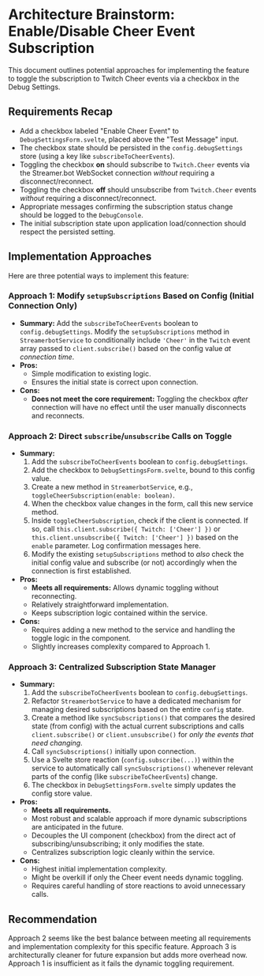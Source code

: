 # Architecture Brainstorm: Enable/Disable Cheer Event Subscription

This document outlines potential approaches for implementing the feature to toggle the subscription to Twitch Cheer events via a checkbox in the Debug Settings.

## Requirements Recap

*   Add a checkbox labeled "Enable Cheer Event" to `DebugSettingsForm.svelte`, placed above the "Test Message" input.
*   The checkbox state should be persisted in the `config.debugSettings` store (using a key like `subscribeToCheerEvents`).
*   Toggling the checkbox **on** should subscribe to `Twitch.Cheer` events via the Streamer.bot WebSocket connection *without* requiring a disconnect/reconnect.
*   Toggling the checkbox **off** should unsubscribe from `Twitch.Cheer` events *without* requiring a disconnect/reconnect.
*   Appropriate messages confirming the subscription status change should be logged to the `DebugConsole`.
*   The initial subscription state upon application load/connection should respect the persisted setting.

## Implementation Approaches

Here are three potential ways to implement this feature:

### Approach 1: Modify `setupSubscriptions` Based on Config (Initial Connection Only)

*   **Summary:** Add the `subscribeToCheerEvents` boolean to `config.debugSettings`. Modify the `setupSubscriptions` method in `StreamerbotService` to conditionally include `'Cheer'` in the `Twitch` event array passed to `client.subscribe()` based on the config value *at connection time*.
*   **Pros:**
    *   Simple modification to existing logic.
    *   Ensures the initial state is correct upon connection.
*   **Cons:**
    *   **Does not meet the core requirement:** Toggling the checkbox *after* connection will have no effect until the user manually disconnects and reconnects.

### Approach 2: Direct `subscribe`/`unsubscribe` Calls on Toggle

*   **Summary:**
    1.  Add the `subscribeToCheerEvents` boolean to `config.debugSettings`.
    2.  Add the checkbox to `DebugSettingsForm.svelte`, bound to this config value.
    3.  Create a new method in `StreamerbotService`, e.g., `toggleCheerSubscription(enable: boolean)`.
    4.  When the checkbox value changes in the form, call this new service method.
    5.  Inside `toggleCheerSubscription`, check if the client is connected. If so, call `this.client.subscribe({ Twitch: ['Cheer'] })` or `this.client.unsubscribe({ Twitch: ['Cheer'] })` based on the `enable` parameter. Log confirmation messages here.
    6.  Modify the existing `setupSubscriptions` method to *also* check the initial config value and subscribe (or not) accordingly when the connection is first established.
*   **Pros:**
    *   **Meets all requirements:** Allows dynamic toggling without reconnecting.
    *   Relatively straightforward implementation.
    *   Keeps subscription logic contained within the service.
*   **Cons:**
    *   Requires adding a new method to the service and handling the toggle logic in the component.
    *   Slightly increases complexity compared to Approach 1.

### Approach 3: Centralized Subscription State Manager

*   **Summary:**
    1.  Add the `subscribeToCheerEvents` boolean to `config.debugSettings`.
    2.  Refactor `StreamerbotService` to have a dedicated mechanism for managing desired subscriptions based on the entire `config` state.
    3.  Create a method like `syncSubscriptions()` that compares the desired state (from config) with the actual current subscriptions and calls `client.subscribe()` or `client.unsubscribe()` for *only the events that need changing*.
    4.  Call `syncSubscriptions()` initially upon connection.
    5.  Use a Svelte store reaction (`config.subscribe(...)`) within the service to automatically call `syncSubscriptions()` whenever relevant parts of the config (like `subscribeToCheerEvents`) change.
    6.  The checkbox in `DebugSettingsForm.svelte` simply updates the config store value.
*   **Pros:**
    *   **Meets all requirements.**
    *   Most robust and scalable approach if more dynamic subscriptions are anticipated in the future.
    *   Decouples the UI component (checkbox) from the direct act of subscribing/unsubscribing; it only modifies the state.
    *   Centralizes subscription logic cleanly within the service.
*   **Cons:**
    *   Highest initial implementation complexity.
    *   Might be overkill if only the Cheer event needs dynamic toggling.
    *   Requires careful handling of store reactions to avoid unnecessary calls.

## Recommendation

Approach 2 seems like the best balance between meeting all requirements and implementation complexity for this specific feature. Approach 3 is architecturally cleaner for future expansion but adds more overhead now. Approach 1 is insufficient as it fails the dynamic toggling requirement.